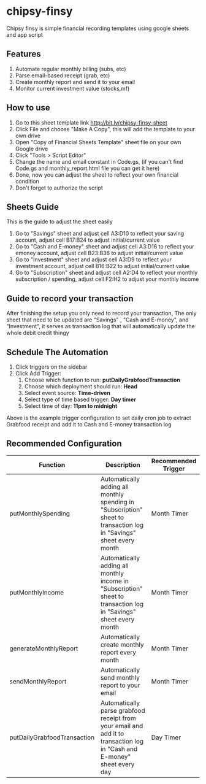 # chipsy-finsy
Chipsy finsy is simple financial recording templates using google sheets and app script

## Features
1. Automate regular monthly billing (subs, etc)
2. Parse email-based receipt (grab, etc)
3. Create monthly report and send it to your email
4. Monitor current investment value (stocks,mf)

## How to use
1. Go to this sheet template link http://bit.ly/chipsy-finsy-sheet
2. Click File and choose "Make A Copy", this will add the template to your own drive
3. Open "Copy of Financial Sheets Template" sheet file on your own Google drive
4. Click "Tools > Script Editor"
5. Change the name and email constant in Code.gs, (if you can't find Code.gs and monthly_report.html file you can get it here)
6. Done, now you can adjust the sheet to reflect your own financial condition
7. Don't forget to authorize the script

## Sheets Guide
This is the guide to adjust the sheet easily
1. Go to "Savings" sheet and adjust cell A3:D10 to reflect your saving account, adjust cell B17:B24 to adjust initial/current value
2. Go to "Cash and E-money" sheet and adjust cell A3:D16 to reflect your emoney account, adjust cell B23:B36 to adjust initial/current value
3. Go to "Investment" sheet and adjust cell A3:D9 to reflect your investment account, adjust cell B16:B22 to adjust initial/current value
4. Go to "Subscription" sheet and adjust cell A2:D4 to reflect your monthly subscription / spending, adjust cell F2:H2 to adjust your monthly income

## Guide to record your transaction
After finishing the setup you only need to record your transaction,
The only sheet that need to be updated are "Savings" , "Cash and E-money", and "Investment", it serves as transaction log that will automatically update the whole debit credit thingy

## Schedule The Automation
1. Click triggers on the sidebar
2. Click Add Trigger:
   1. Choose which function to run: **putDailyGrabfoodTransaction**
   2. Choose which deployment should run: **Head**
   3. Select event source: **Time-driven**
   4. Select type of time based trigger: **Day timer**
   5. Select time of day: **11pm to midnight**

Above is the example trigger configuration to set daily cron job to extract Grabfood receipt and add it to Cash and E-money transaction log

## Recommended Configuration

| Function                    | Description                                                                                                              | Recommended Trigger |
|-----------------------------|--------------------------------------------------------------------------------------------------------------------------|---------------------|
| putMonthlySpending          | Automatically adding all monthly spending in "Subscription" sheet to transaction log in "Savings" sheet every month      | Month Timer         |
| putMonthlyIncome            | Automatically adding all monthly income in "Subscription" sheet to transaction log in "Savings" sheet every month        | Month Timer         |
| generateMonthlyReport       | Automatically create monthly report every month                                                                          | Month Timer         |
| sendMonthlyReport           | Automatically send monthly report to your email                                                                          | Month Timer         |
| putDailyGrabfoodTransaction | Automatically parse grabfood receipt from your email and add it to transaction log in "Cash and E-money" sheet every day | Day Timer           |
